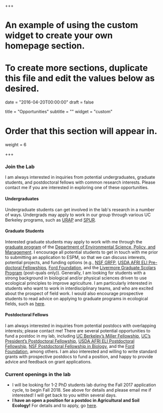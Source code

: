 +++
# An example of using the custom widget to create your own homepage section.
# To create more sections, duplicate this file and edit the values below as desired.

date = "2016-04-20T00:00:00"
draft = false

title = "Opportunities"
subtitle = ""
widget = "custom"

# Order that this section will appear in.
weight = 6

+++
### Join the Lab
I am always interested in inquiries from potential undergraduates, graduate students, and postdoctoral fellows with common research interests. Please contact me if you are interested in exploring one of these opportunities.

#### Undergraduates

Undergraduate students can get involved in the lab's research in a number of ways. Undergrads may apply to work in our group through various UC Berkeley programs, such as [URAP](http://urap.berkeley.edu/) and [SPUR](https://nature.berkeley.edu/undergraduate-research/spur/).

#### Graduate Students

Interested graduate students may apply to work with me through the [graduate program](https://ourenvironment.berkeley.edu/graduate-programs/degrees/the-phd-program) of the [Department of Environmental Science, Policy, and Management](https://ourenvironment.berkeley.edu/about-espm). I encourage all potential students to get in touch with me prior to submitting an application to ESPM, so that we can discuss interests, potential projects, and funding options (e.g., [NSF GRFP](https://www.nsfgrfp.org/), [USDA AFRI ELI Pre-doctoral Fellowships](https://nifa.usda.gov/funding-opportunity/agriculture-and-food-research-initiative-food-agriculture-natural-resources), [Ford Foundation](http://sites.nationalacademies.org/PGA/FordFellowships/PGA_171962), and the [Livermore Graduate Scolars Program](https://lgsp.llnl.gov/) (post-quals only)). Generally, I am looking for students with a strong background in biological and/or physical sciences driven to use ecological principles to improve agriculture. I am particularly interested in students who want to work in interdisciplinary teams, and who are excited about the prospect of field work. I would also encourage prospective students to read advice on applying to graduate programs in ecological fields, such as [here](https://nature.berkeley.edu/BrasharesGroup/advice/).

#### Postdoctoral Fellows

I am always interested in inquiries from potential postdocs with overlapping interests; please contact me! There are several potential opportunities to fund a postdoc in my lab, including [UC Berkeley’s Miller Fellowship](http://miller.berkeley.edu/fellowship), [UC’s President’s Postdoctoral Fellowship](http://ppfp.ucop.edu/info/), [USDA AFRI ELI Postdoctoral Fellowship](https://nifa.usda.gov/funding-opportunity/agriculture-and-food-research-initiative-food-agriculture-natural-resources), [NSF Postdoctoral Fellowship in Biology](https://www.nsf.gov/funding/pgm_summ.jsp?pims_id=503622), and the [Ford Foundation](http://sites.nationalacademies.org/PGA/FordFellowships/PGA_171940), among others. I am also interested and willing to write standard grants with prospective postdocs to fund a position, and happy to provide advice and feedback on grant applications.

### Current openings in the lab
* I will be looking for 1-2 PhD students lab during the Fall 2017 application cycle, to begin Fall 2018. See above for details and please email me if interested! I will get back to you within several days.
* **I have an open a position for a postdoc in Agricultural and Soil Ecology!** For details and to apply, go [here](https://aprecruit.berkeley.edu/apply/JPF01502).